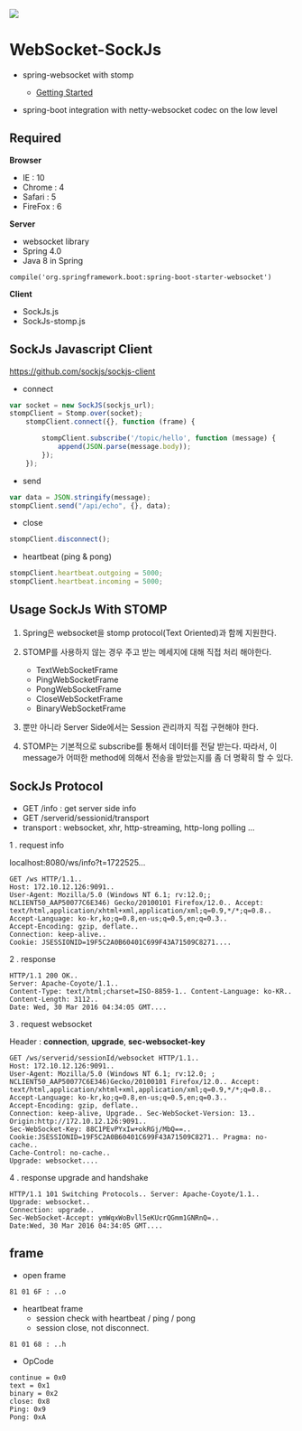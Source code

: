 [![](https://badges.gitter.im/chriskacerguis/codeigniter-restserver.png)](https://gitter.im/salmar/spring-websocket-chat)



# WebSocket-SockJs

* spring-websocket with stomp 
    + [Getting Started](https://spring.io/guides/gs/messaging-stomp-websocket/)
    
* spring-boot integration with netty-websocket codec on the low level


## Required

**Browser** 

- IE : 10
- Chrome : 4
- Safari : 5
- FireFox : 6


**Server**
- websocket library  
- Spring 4.0
- Java 8 in Spring
```
compile('org.springframework.boot:spring-boot-starter-websocket')
```

**Client**

- SockJs.js 
- SockJs-stomp.js


## SockJs Javascript Client

https://github.com/sockjs/sockjs-client

- connect
```js
var socket = new SockJS(sockjs_url);
stompClient = Stomp.over(socket);
    stompClient.connect({}, function (frame) {

        stompClient.subscribe('/topic/hello', function (message) {
            append(JSON.parse(message.body));
        });
    });
```
- send
   
```js
var data = JSON.stringify(message);
stompClient.send("/api/echo", {}, data);
```

- close
```js
stompClient.disconnect();
```   

- heartbeat (ping & pong)
```js
stompClient.heartbeat.outgoing = 5000; 
stompClient.heartbeat.incoming = 5000;    
```


## Usage SockJs With STOMP

1) Spring은 websocket을 stomp protocol(Text Oriented)과 함께 지원한다.  
2) STOMP를 사용하지 않는 경우 주고 받는 메세지에 대해 직접 처리 해야한다.
   + TextWebSocketFrame
   + PingWebSocketFrame
   + PongWebSocketFrame
   + CloseWebSocketFrame
   + BinaryWebSocketFrame

3) 뿐만 아니라 Server Side에서는 Session 관리까지 직접 구현해야 한다.
4) STOMP는 기본적으로 subscribe를 통해서 데이터를 전달 받는다. 따라서, 이 message가 어떠한 method에 의해서 전송을 받았는지를 좀 더 명확히 할 수 있다.


## SockJs Protocol 
- GET /info : get server side info
- GET /serverid/sessionid/transport
- transport : websocket, xhr, http-streaming, http-long polling ... 
   
1 . request info

localhost:8080/ws/info?t=1722525...

````
GET /ws HTTP/1.1..
Host: 172.10.12.126:9091..
User-Agent: Mozilla/5.0 (Windows NT 6.1; rv:12.0;; NCLIENT50_AAP50077C6E346) Gecko/20100101 Firefox/12.0.. Accept: text/html,application/xhtml+xml,application/xml;q=0.9,*/*;q=0.8..
Accept-Language: ko-kr,ko;q=0.8,en-us;q=0.5,en;q=0.3..
Accept-Encoding: gzip, deflate..
Connection: keep-alive..
Cookie: JSESSIONID=19F5C2A0B60401C699F43A71509C8271....
````

2 . response

````
HTTP/1.1 200 OK..
Server: Apache-Coyote/1.1..
Content-Type: text/html;charset=ISO-8859-1.. Content-Language: ko-KR..
Content-Length: 3112..
Date: Wed, 30 Mar 2016 04:34:05 GMT....
````

3 . request websocket

Header : **connection**, **upgrade**, **sec-websocket-key**

````
GET /ws/serverid/sessionId/websocket HTTP/1.1..
Host: 172.10.12.126:9091..
User-Agent: Mozilla/5.0 (Windows NT 6.1; rv:12.0; ; NCLIENT50_AAP50077C6E346)Gecko/20100101 Firefox/12.0.. Accept: text/html,application/xhtml+xml,application/xml;q=0.9,*/*;q=0.8..
Accept-Language: ko-kr,ko;q=0.8,en-us;q=0.5,en;q=0.3..
Accept-Encoding: gzip, deflate..
Connection: keep-alive, Upgrade.. Sec-WebSocket-Version: 13..
Origin:http://172.10.12.126:9091..
Sec-WebSocket-Key: 88C1PEvPYxIw+okRGj/MbQ==..
Cookie:JSESSIONID=19F5C2A0B60401C699F43A71509C8271.. Pragma: no-cache..
Cache-Control: no-cache..
Upgrade: websocket....
````

4 . response upgrade and handshake

````
HTTP/1.1 101 Switching Protocols.. Server: Apache-Coyote/1.1..
Upgrade: websocket..
Connection: upgrade..
Sec-WebSocket-Accept: ymWqxWoBvll5eKUcrQGmm1GNRnQ=..
Date:Wed, 30 Mar 2016 04:34:05 GMT....
````

## frame

- open frame

````
81 01 6F : ..o
````

- heartbeat frame 
  + session check with heartbeat / ping / pong
  + session close, not disconnect.
````
81 01 68 : ..h
````
 
 - OpCode
 
 ````
 continue = 0x0
 text = 0x1
 binary = 0x2
 close: 0x8
 Ping: 0x9
 Pong: 0xA
 ````
